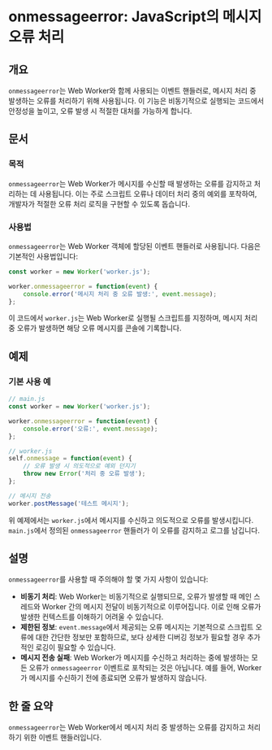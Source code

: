 <!--
Meta Description: # onmessageerror: JavaScript의 메시지 오류 처리 ## 개요 `onmessageerror`는 Web Worker와 함께 사용되는 이벤트 핸들러로, 메시지 처리 중 발생하는 오류를 처리하기 위해 사용됩니다. 이 기능은 비동기적으로 실행되는 코드에서 ...
Meta Keywords: worker, onmessageerror, 메시지, web, event
-->

# onmessageerror: JavaScript의 메시지 오류 처리

## 개요
`onmessageerror`는 Web Worker와 함께 사용되는 이벤트 핸들러로, 메시지 처리 중 발생하는 오류를 처리하기 위해 사용됩니다. 이 기능은 비동기적으로 실행되는 코드에서 안정성을 높이고, 오류 발생 시 적절한 대처를 가능하게 합니다.

## 문서
### 목적
`onmessageerror`는 Web Worker가 메시지를 수신할 때 발생하는 오류를 감지하고 처리하는 데 사용됩니다. 이는 주로 스크립트 오류나 데이터 처리 중의 예외를 포착하여, 개발자가 적절한 오류 처리 로직을 구현할 수 있도록 돕습니다.

### 사용법
`onmessageerror`는 Web Worker 객체에 할당된 이벤트 핸들러로 사용됩니다. 다음은 기본적인 사용법입니다:

```javascript
const worker = new Worker('worker.js');

worker.onmessageerror = function(event) {
    console.error('메시지 처리 중 오류 발생:', event.message);
};
```

이 코드에서 `worker.js`는 Web Worker로 실행될 스크립트를 지정하며, 메시지 처리 중 오류가 발생하면 해당 오류 메시지를 콘솔에 기록합니다.

## 예제
### 기본 사용 예
```javascript
// main.js
const worker = new Worker('worker.js');

worker.onmessageerror = function(event) {
    console.error('오류:', event.message);
};

// worker.js
self.onmessage = function(event) {
    // 오류 발생 시 의도적으로 예외 던지기
    throw new Error('처리 중 오류 발생');
};

// 메시지 전송
worker.postMessage('테스트 메시지');
```

위 예제에서는 `worker.js`에서 메시지를 수신하고 의도적으로 오류를 발생시킵니다. `main.js`에서 정의된 `onmessageerror` 핸들러가 이 오류를 감지하고 로그를 남깁니다.

## 설명
`onmessageerror`를 사용할 때 주의해야 할 몇 가지 사항이 있습니다:

- **비동기 처리**: Web Worker는 비동기적으로 실행되므로, 오류가 발생할 때 메인 스레드와 Worker 간의 메시지 전달이 비동기적으로 이루어집니다. 이로 인해 오류가 발생한 컨텍스트를 이해하기 어려울 수 있습니다.
- **제한된 정보**: `event.message`에서 제공되는 오류 메시지는 기본적으로 스크립트 오류에 대한 간단한 정보만 포함하므로, 보다 상세한 디버깅 정보가 필요할 경우 추가적인 로깅이 필요할 수 있습니다.
- **메시지 전송 실패**: Web Worker가 메시지를 수신하고 처리하는 중에 발생하는 모든 오류가 `onmessageerror` 이벤트로 포착되는 것은 아닙니다. 예를 들어, Worker가 메시지를 수신하기 전에 종료되면 오류가 발생하지 않습니다.

## 한 줄 요약
`onmessageerror`는 Web Worker에서 메시지 처리 중 발생하는 오류를 감지하고 처리하기 위한 이벤트 핸들러입니다.
